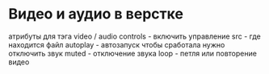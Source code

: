 # Видео и аудио в верстке 
атрибуты для тэга video / audio
controls - включить управление 
src - где находится файл 
autoplay - автозапуск чтобы сработала нужно отключить звук 
muted - отключение звука
loop - петля или повторение видео 
